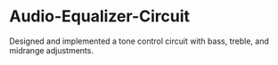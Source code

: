 # Audio-Equalizer-Circuit
 Designed and implemented a tone control circuit with bass, treble, and midrange adjustments.
